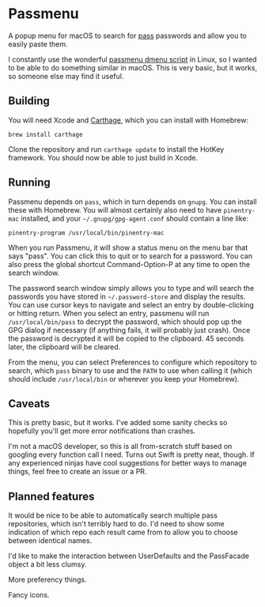 #  Passmenu

A popup menu for macOS to search for [pass](https://www.passwordstore.org) passwords and allow you to easily paste them.

I constantly use the wonderful [passmenu dmenu
script](https://git.zx2c4.com/password-store/tree/contrib/dmenu/passmenu) in
Linux, so I wanted to be able to do something similar in macOS. This is very
basic, but it works, so someone else may find it useful.

## Building

You will need Xcode and [Carthage](https://github.com/Carthage/Carthage), which
you can install with Homebrew:

```
brew install carthage
```

Clone the repository and run `carthage update` to install the HotKey framework.
You should now be able to just build in Xcode.

## Running

Passmenu depends on `pass`, which in turn depends on `gnupg`. You can install
these with Homebrew. You will almost certainly also need to have `pinentry-mac`
installed, and your `~/.gnupg/gpg-agent.conf` should contain a line like:

```
pinentry-program /usr/local/bin/pinentry-mac
```

When you run Passmenu, it will show a status menu on the menu bar that says
"pass". You can click this to quit or to search for a password. You can also
press the global shortcut Command-Option-P at any time to open the search
window.

The password search window simply allows you to type and will search the
passwords you have stored in `~/.password-store` and display the results. You
can use cursor keys to navigate and select an entry by double-clicking or
hitting return. When you select an entry, passmenu will run
`/usr/local/bin/pass` to decrypt the password, which should pop up the GPG
dialog if necessary (if anything fails, it will probably just crash). Once the
password is decrypted it will be copied to the clipboard. 45 seconds later, the
clipboard will be cleared.

From the menu, you can select Preferences to configure which repository to
search, which `pass` binary to use and the `PATH` to use when calling it (which should include `/usr/local/bin` or wherever you keep your Homebrew).

## Caveats

This is pretty basic, but it works. I've added some sanity checks so hopefully
you'll get more error notifications than crashes.

I'm not a macOS developer, so this is all from-scratch stuff based on googling
every function call I need. Turns out Swift is pretty neat, though. If any
experienced ninjas have cool suggestions for better ways to manage things, feel
free to create an issue or a PR.

## Planned features

It would be nice to be able to automatically search multiple pass repositories,
which isn't terribly hard to do. I'd need to show some indication of which repo
each result came from to allow you to choose between identical names.

I'd like to make the interaction between UserDefaults and the PassFacade object
a bit less clumsy.

More preferency things.

Fancy icons.

